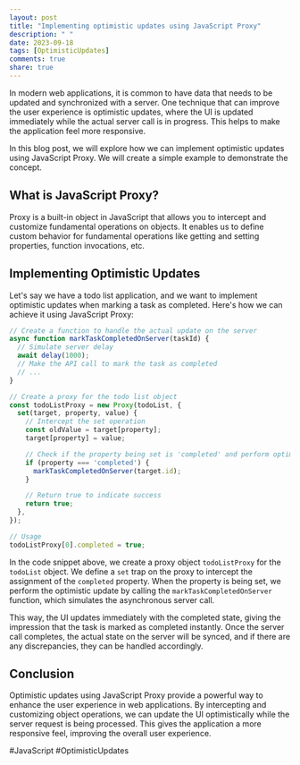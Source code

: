 ```yaml
---
layout: post
title: "Implementing optimistic updates using JavaScript Proxy"
description: " "
date: 2023-09-18
tags: [OptimisticUpdates]
comments: true
share: true
---
```


In modern web applications, it is common to have data that needs to be updated and synchronized with a server. One technique that can improve the user experience is optimistic updates, where the UI is updated immediately while the actual server call is in progress. This helps to make the application feel more responsive.

In this blog post, we will explore how we can implement optimistic updates using JavaScript Proxy. We will create a simple example to demonstrate the concept.

## What is JavaScript Proxy?

Proxy is a built-in object in JavaScript that allows you to intercept and customize fundamental operations on objects. It enables us to define custom behavior for fundamental operations like getting and setting properties, function invocations, etc.

## Implementing Optimistic Updates

Let's say we have a todo list application, and we want to implement optimistic updates when marking a task as completed. Here's how we can achieve it using JavaScript Proxy:

```javascript
// Create a function to handle the actual update on the server
async function markTaskCompletedOnServer(taskId) {
  // Simulate server delay
  await delay(1000);
  // Make the API call to mark the task as completed
  // ...
}

// Create a proxy for the todo list object
const todoListProxy = new Proxy(todoList, {
  set(target, property, value) {
    // Intercept the set operation
    const oldValue = target[property];
    target[property] = value;

    // Check if the property being set is 'completed' and perform optimistic update
    if (property === 'completed') {
      markTaskCompletedOnServer(target.id);
    }

    // Return true to indicate success
    return true;
  },
});

// Usage
todoListProxy[0].completed = true;
```

In the code snippet above, we create a proxy object `todoListProxy` for the `todoList` object. We define a `set` trap on the proxy to intercept the assignment of the `completed` property. When the property is being set, we perform the optimistic update by calling the `markTaskCompletedOnServer` function, which simulates the asynchronous server call.

This way, the UI updates immediately with the completed state, giving the impression that the task is marked as completed instantly. Once the server call completes, the actual state on the server will be synced, and if there are any discrepancies, they can be handled accordingly.

## Conclusion

Optimistic updates using JavaScript Proxy provide a powerful way to enhance the user experience in web applications. By intercepting and customizing object operations, we can update the UI optimistically while the server request is being processed. This gives the application a more responsive feel, improving the overall user experience.

#JavaScript #OptimisticUpdates